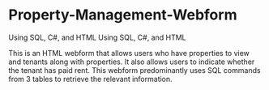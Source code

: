# Property-Management-Webform
Using SQL, C#, and HTML
Using SQL, C#, and HTML

This is an HTML webform that allows users who have properties to view and tenants along with properties. It also allows users to indicate whether the tenant has paid rent.
This webform predominantly uses SQL commands from 3 tables to retrieve the relevant information.
